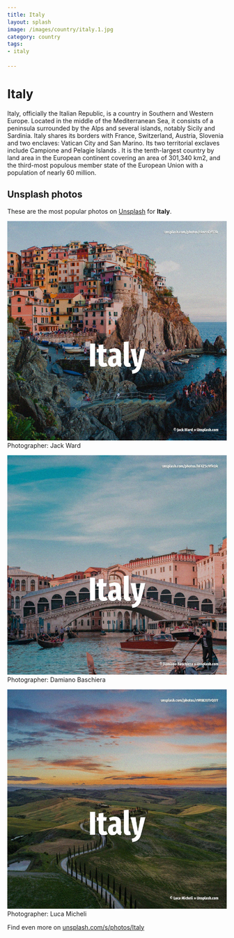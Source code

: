 ```yaml
---
title: Italy
layout: splash
image: /images/country/italy.1.jpg
category: country
tags:
- italy

---
```

# Italy

Italy, officially the Italian Republic, is a country in Southern and Western Europe. Located in the middle of the Mediterranean Sea, it consists of a peninsula surrounded by the Alps  and several islands, notably Sicily and Sardinia. Italy shares its borders with France, Switzerland, Austria, Slovenia and two enclaves: Vatican City  and San Marino. Its two territorial exclaves include Campione  and Pelagie Islands . It is the tenth-largest country by land area in the European continent covering an area of 301,340  km2,  and the third-most populous member state of the European Union with a population of nearly 60  million. 

 
## Unsplash photos
These are the most popular photos on [Unsplash](https://unsplash.com) for **Italy**.
 
![Italy](/images/country/italy.1.jpg)
Photographer:  Jack Ward
 
![Italy](/images/country/italy.2.jpg)
Photographer:  Damiano Baschiera
 
![Italy](/images/country/italy.3.jpg)
Photographer:  Luca Micheli
 
Find even more on [unsplash.com/s/photos/Italy](https://unsplash.com/s/photos/Italy)
 

